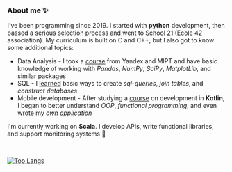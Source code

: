 ### About me :sparkles:
I've been programming since 2019. I started with **python** development, then passed a serious selection process and went to [School 21](https://21-school.ru) ([Ecole 42](https://www.42.fr) association). My curriculum is built on C and C++, but I also got to know some additional topics:

* Data Analysis - I took a [course](http://coursera.org/verify/9B7VA4FZPG4M) from Yandex and MIPT and have basic knowledge of working with *Pandas*, *NumPy*, *SciPy*, *MatplotLib*, and similar packages
* SQL - I [learned](https://coursera.org/share/50ee1bcd836b31d2be594056d074ebe8) basic ways to create *sql-queries*, *join tables*, and *construct databases*
* Mobile development - After studying a [course](https://coursera.org/share/0f3b5e88ced804ba5889522a03493cac) on development in **Kotlin**, I began to better understand *OOP*, *functional programming*, and even wrote my *[own](https://github.com/zkerriga/tritri) application*

I'm currently working on **Scala**. I develop APIs, write functional libraries, and support monitoring systems :cake:

<br>

[![Top Langs](https://github-readme-stats.vercel.app/api/top-langs/?username=zkerriga&layout=compact)](https://github.com/anuraghazra/github-readme-stats)
